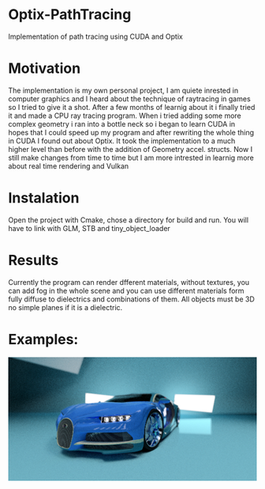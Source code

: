 # Optix-PathTracing
Implementation of path tracing using CUDA and Optix

# Motivation
The implementation is my own personal project, I am quiete inrested in computer graphics and I heard about the technique of raytracing in games so I tried to give it a shot. After a few months of learnig about it i finally tried it and made a CPU ray tracing program. When i tried adding some more complex geometry i ran into a bottle neck so i began to learn CUDA in hopes that I could speed up my program and after rewriting the whole thing in CUDA I found out about Optix. It took the implementation to a much higher level than before with the addition of Geometry accel. structs. Now I still make changes from time to time but I am more intrested in learnig more about real time rendering and Vulkan

# Instalation
Open the project with Cmake, chose a directory for build and run.
You will have to link with GLM, STB and tiny_object_loader

# Results
Currently the program can render dfferent materials, without textures, you can add fog in the whole scene and you can use different materials form fully diffuse to dielectrics and combinations of them. All objects must be 3D no simple planes if it is a dielectric.

# Examples:
![picture](Screenshot%202021-03-02%20131329.png)



